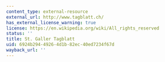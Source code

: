 ```yaml
---
content_type: external-resource
external_url: http://www.tagblatt.ch/
has_external_license_warning: true
license: https://en.wikipedia.org/wiki/All_rights_reserved
status: ''
title: St. Galler Tagblatt
uid: 6924b294-4926-4d1b-82ec-40ed7234f67d
wayback_url: ''
---
```

